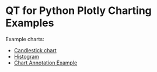 # QT for Python Plotly Charting Examples

Example charts:

- [Candlestick chart](qt_plotly_example/candlestick_chart_example.py)
- [Histogram](qt_plotly_example/histogram_chart_example.py)
- [Chart Annotation Example](qt_plotly_example/chart_annotation_example.py)
